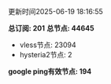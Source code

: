 更新时间2025-06-19 18:16:55

**总订阅: 201**
**总节点: 44645**
- vless节点: 23094
- hysteria2节点: 2

**google ping有效节点: 194**
